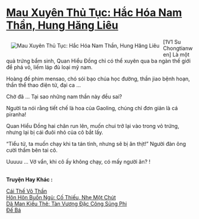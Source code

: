 <a href="https://truyenwiki.net/mau-xuyen-thu-tuc-hac-hoa-nam-than-hung-hang-lieu.35778/" title="Mau Xuyên Thủ Tục: Hắc Hóa Nam Thần, Hung Hăng Liêu"><h1>Mau Xuyên Thủ Tục: Hắc Hóa Nam Thần, Hung Hăng Liêu</h1></a><div style="display:table"><img align="right" style="float: left; padding: 10px;" src="https://truyenwiki.net/a/img/str/src/35778.jpg" alt="Mau Xuyên Thủ Tục: Hắc Hóa Nam Thần, Hung Hăng Liêu">[1V1 Su Chongtianwen] Là một quả trứng bẩm sinh, Quan Hiểu Đồng chỉ có thể xuyên qua ba ngàn thế giới để phá vỏ, liếm láp đủ loại mỹ nam.<p></p> Hoàng đế phim mensao, chó sói bạo chúa học đường, thần jiao bệnh hoạn, thần thể thao điện tử, đại ca ...<p></p> Chờ đã ... Tại sao những nam thần này đều sai?<p></p> Người ta nói rằng tiết chế là hoa của Gaoling, chúng chỉ đơn giản là cá piranha!<p></p> Quan Hiểu Đồng hai chân run lên, muốn chui trở lại vào trong vỏ trứng, nhưng lại bị cái đuôi nhỏ của cô bắt lấy.<p></p> “Tiểu tử, ta muốn chạy khi ta tán tỉnh, nhưng sẽ bị ăn thịt!” Người đàn ông cười thầm bên tai cô.<p></p> Uuuuu ... Vớ vẩn, khi cô ấy không chạy, có mấy người ăn? !</div><p><br><b>Truyện Hay Khác :</b></p><a href="https://truyenwiki.net/cai-the-vo-than.35524/" alt="Cái Thế Võ Thần">Cái Thế Võ Thần</a><br/><a href="https://github.com/nownovels/wikidich/tree/master/truyenhay/35068" alt="Hôn Hôn Buồn Ngủ: Cố Thiếu, Nhẹ Một Chút">Hôn Hôn Buồn Ngủ: Cố Thiếu, Nhẹ Một Chút</a><br/><a href="https://github.com/nownovels/wikidich/tree/master/truyenhay/35008" alt="Dã Man Kiều Thê: Tàn Vương Đặc Công Sủng Phi">Dã Man Kiều Thê: Tàn Vương Đặc Công Sủng Phi</a><br/><a href="https://github.com/nownovels/wikidich/tree/master/truyenhay/36165" alt="Đế Bá">Đế Bá</a><br/>